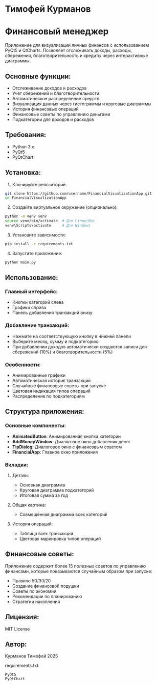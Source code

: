 # Тимофей Курманов

# Финансовый менеджер

Приложение для визуализации личных финансов с использованием PyQt5 и QtCharts. Позволяет отслеживать доходы, расходы, сбережения, благотворительность и кредиты через интерактивные диаграммы.

## Основные функции:
- Отслеживание доходов и расходов
- Учет сбережений и благотворительности
- Автоматическое распределение средств
- Визуализация данных через гистограммы и круговые диаграммы
- История финансовых операций
- Финансовые советы по управлению деньгами
- Подкатегории для доходов и расходов

## Требования:
- Python 3.x
- PyQt5
- PyQtChart

## Установка:

1. Клонируйте репозиторий:
```bash
git clone https://github.com/username/FinancialVisualizationApp.git
cd FinancialVisualizationApp
```

2. Создайте виртуальное окружение (опционально):
```bash
python -m venv venv
source venv/bin/activate  # Для Linux/Mac
venv\Scripts\activate     # Для Windows
```

3. Установите зависимости:
```bash
pip install -r requirements.txt
```

4. Запустите приложение:
```bash
python main.py
```

## Использование:

### Главный интерфейс:
- Кнопки категорий слева
- Графики справа
- Панель добавления транзакций внизу

### Добавление транзакций:
- Нажмите на соответствующую кнопку в нижней панели
- Выберите месяц, сумму и подкатегорию
- При добавлении доходов автоматически создаются записи для сбережений (10%) и благотворительности (5%)

### Особенности:
- Анимированные графики
- Автоматическая история транзакций
- Случайные финансовые советы при запуске
- Цветовая индикация типов операций
- Распределение по подкатегориям

## Структура приложения:

### Основные компоненты:
- **AnimatedButton**: Анимированная кнопка категории
- **AddMoneyWindow**: Диалоговое окно добавления денег
- **TipDialog**: Диалоговое окно с финансовым советом
- **FinancialApp**: Главное окно приложения

### Вкладки:
1. Детали:
   - Основная диаграмма
   - Круговая диаграмма подкатегорий
   - Итоговая сумма за год

2. Общая картина:
   - Совмещённая диаграмма всех категорий

3. История операций:
   - Таблица всех транзакций
   - Цветовая маркировка типов операций

## Финансовые советы:
Приложение содержит более 15 полезных советов по управлению финансами, которые показываются случайным образом при запуске:
- Правило 50/30/20
- Создание финансовой подушки
- Советы по экономии
- Рекомендации по планированию
- Стратегии накопления

## Лицензия:
MIT License

## Автор:
Курманов Тимофей
2025

requirements.txt:
```
PyQt5
PyQtChart
```
